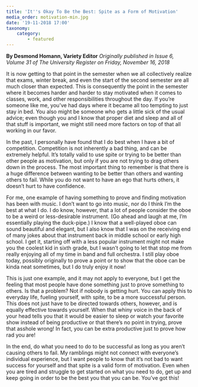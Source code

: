 ```yaml
---
title: 'It''s Okay To Be the Best: Spite as a Form of Motivation'
media_order: motivation-min.jpg
date: '19-11-2018 17:00'
taxonomy:
    category:
        - featured
---
```


**By Desmond Homann, Variety Editor** _Originally published in Issue 6, Volume 31 of The University Register on Friday, November 16, 2018_

It is now getting to that point in the semester when we all collectively realize that exams, winter break, and even the start of the second semester are all much closer than expected. This is consequently the point in the semester where it becomes harder and harder to stay motivated when it comes to classes, work, and other responsibilities throughout the day. If you’re someone like me, you’ve had days where it became all too tempting to just stay in bed. You also might be someone who gets a little sick of the usual advice; even though you and I know that proper diet and sleep and all of that stuff is important, we might still need more factors on top of that all working in our favor. 

In the past, I personally have found that I do best when I have a bit of competition. Competition is not inherently a bad thing, and can be extremely helpful. It’s totally valid to use spite or trying to be better than other people as motivation, but only if you are not trying to drag others down in the process. The most important thing to remember is that there is a huge difference between wanting to be better than others and wanting others to fail. While you do not want to have an ego that hurts others, it doesn’t hurt to have confidence. 

For me, one example of having something to prove and finding motivation has been with music. I don’t want to go into music, nor do I think I’m the best at what I do. I do know, however, that a lot of people consider the oboe to be a weird or less-desirable instrument. (Go ahead and laugh at me, I’m essentially playing the duck-pipe.) I know that a well-played oboe can sound beautiful and elegant, but I also know that I was on the receiving end of many jokes about that instrument back in middle school or early high school. I get it, starting off with a less popular instrument might not make you the coolest kid in sixth grade, but I wasn’t going to let that stop me from really enjoying all of my time in band and full orchestra. I still play oboe today, possibly originally to prove a point or to show that the oboe can be kinda neat sometimes, but I do truly enjoy it now!

This is just one example, and it may not apply to everyone, but I get the feeling that most people have done something just to prove something to others. Is that a problem? Not if nobody is getting hurt. You can apply this to everyday life, fueling yourself, with spite, to be a more successful person. This does not just have to be directed towards others, however, and is equally effective towards yourself. When that whiny voice in the back of your head tells you that it would be easier to sleep or watch your favorite show instead of being productive or that there’s no point in trying, prove that asshole wrong! In fact, you can be extra productive just to prove how rad you are!

In the end, do what you need to do to be successful as long as you aren’t causing others to fail. My ramblings might not connect with everyone’s individual experience, but I want people to know that it’s not bad to want success for yourself and that spite is a valid form of motivation. Even when you are tired and struggle to get started on what you need to do, get up and keep going in order to be the best you that you can be. You’ve got this!